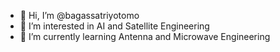 - 👋 Hi, I’m @bagassatriyotomo
- 👀 I’m interested in AI and Satellite Engineering
- 🌱 I’m currently learning Antenna and Microwave Engineering

<!---
bagassatriyotomo/bagassatriyotomo is a ✨ special ✨ repository because its `README.md` (this file) appears on your GitHub profile.
You can click the Preview link to take a look at your changes.
--->
